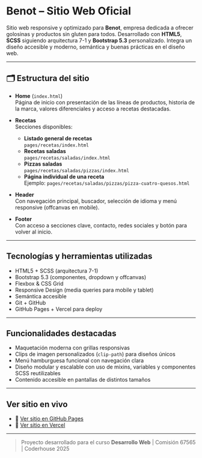 # Benot – Sitio Web Oficial

Sitio web responsive y optimizado para **Benot**, empresa dedicada a ofrecer golosinas y productos sin gluten para todos. Desarrollado con **HTML5**, **SCSS** siguiendo arquitectura 7-1 y **Bootstrap 5.3** personalizado. Integra un diseño accesible y moderno, semántica y buenas prácticas en el diseño web.

---

## 🗂 Estructura del sitio

- **Home** (`index.html`)  
  Página de inicio con presentación de las líneas de productos, historia de la marca, valores diferenciales y acceso a recetas destacadas.

- **Recetas**  
  Secciones disponibles:
  - **Listado general de recetas**  
    `pages/recetas/index.html`
  - **Recetas saladas**  
    `pages/recetas/saladas/index.html`
  - **Pizzas saladas**  
    `pages/recetas/saladas/pizzas/index.html`
  - **Página individual de una receta**  
    Ejemplo: `pages/recetas/saladas/pizzas/pizza-cuatro-quesos.html`

- **Header**  
  Con navegación principal, buscador, selección de idioma y menú responsive (offcanvas en mobile).

- **Footer**  
  Con acceso a secciones clave, contacto, redes sociales y botón para volver al inicio.

---

## Tecnologías y herramientas utilizadas

- HTML5 + SCSS (arquitectura 7-1)
- Bootstrap 5.3 (componentes, dropdown y offcanvas)
- Flexbox & CSS Grid
- Responsive Design (media queries para mobile y tablet)
- Semántica accesible
- Git + GitHub
- GitHub Pages + Vercel para deploy

---

## Funcionalidades destacadas

- Maquetación moderna con grillas responsivas
- Clips de imagen personalizados (`clip-path`) para diseños únicos
- Menú hamburguesa funcional con navegación clara
- Diseño modular y escalable con uso de mixins, variables y componentes SCSS reutilizables
- Contenido accesible en pantallas de distintos tamaños

---

## Ver sitio en vivo

- 🔗 [Ver sitio en GitHub Pages](https://marianacapuzzi.github.io/desarrollo-comision-67565-mariana-capuzzi-entrega-2)
- 🔗 [Ver sitio en Vercel](https://desarrollo-comision-67565-mariana-capuzzi-entrega-2.vercel.app)

---

> Proyecto desarrollado para el curso **Desarrollo Web** | Comisión 67565 | Coderhouse 2025